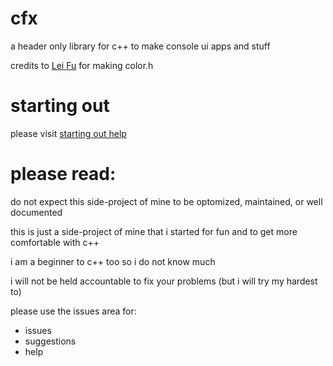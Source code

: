 # cfx

a header only library for c++ to make console ui apps and stuff

credits to [Lei Fu](https://github.com/imfl/color-console) for making color.h

# starting out

please visit [starting out help](https://github.com/rosidae/cfx/wiki/starting-out)

# please read:

do not expect this side-project of mine to be optomized, maintained, or well documented

this is just a side-project of mine that i started for fun and to get more comfortable with c++

i am a beginner to c++ too so i do not know much

i will not be held accountable to fix your problems (but i will try my hardest to)

please use the issues area for:

 * issues
 * suggestions
 * help
